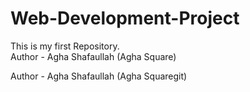 # Web-Development-Project

This is my first Repository.
<br>
Author - Agha Shafaullah (Agha Square)

Author - Agha Shafaullah (Agha Squaregit)

